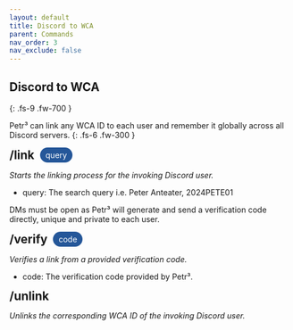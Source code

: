 ```yaml
---
layout: default
title: Discord to WCA
parent: Commands
nav_order: 3
nav_exclude: false
---
```


## Discord to WCA
{: .fs-9 .fw-700 }

Petr³ can link any WCA ID to each user and remember it globally across all Discord servers. 
{: .fs-6 .fw-300 }

<div style="display: flex; align-items: center; gap: 10px;">
  <h2 style="margin: 0;">/link</h2>
  <div style="background-color: #255799; color: white; padding: 5px 10px; border-radius: 15px; display: flex; justify-content: center; align-items: center; text-align: center; width: auto;">
    query
  </div>
</div>

<i> Starts the linking process for the invoking Discord user.</i>

* query: The search query i.e. Peter Anteater, 2024PETE01

DMs must be open as Petr³ will generate and send a verification code directly, unique and private to each user.

<div style="display: flex; align-items: center; gap: 10px;">
  <h2 style="margin: 0;">/verify</h2>
  <div style="background-color: #255799; color: white; padding: 5px 10px; border-radius: 15px; display: flex; justify-content: center; align-items: center; text-align: center; width: auto;">
    code
  </div>
</div>

<i> Verifies a link from a provided verification code.</i>

* code: The verification code provided by Petr³.

<div style="display: flex; align-items: center; gap: 10px;">
  <h2 style="margin: 0;">/unlink</h2>
</div>

<i> Unlinks the corresponding WCA ID of the invoking Discord user.</i>
